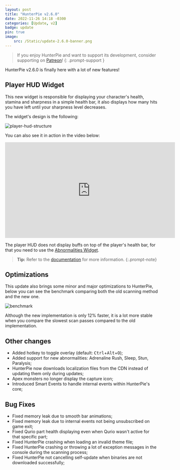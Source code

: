 ```yaml
---
layout: post
title: "HunterPie v2.6.0"
date: 2022-11-26 14:18 -0300
categories: [Update, v2]
badge: update
pin: true
image:
    src: /Static/update-2.6.0-banner.png
---
```


> If you enjoy HunterPie and want to support its development, consider supporting on [Patreon](https://www.patreon.com/HunterPie)!
{: .prompt-support }

HunterPie v2.6.0 is finally here with a lot of new features!

## <ion-icon name="person-sharp"></ion-icon> Player HUD Widget

This new widget is responsible for displaying your character's health, stamina and sharpness in a simple health bar, it also displays how many hits you have left until your sharpness level decreases.

The widget's design is the following:

![player-hud-structure](/Static/player-hud-structure.png)

You can also see it in action in the video below:

<iframe width="560" height="315" src="https://www.youtube.com/embed/kpGnbpHw2Pg" title="YouTube video player" frameborder="0" allow="accelerometer; autoplay; clipboard-write; encrypted-media; gyroscope; picture-in-picture" allowfullscreen></iframe>

The player HUD does not display buffs on top of the player's health bar, for that you need to use the [Abnormalities Widget](/posts/abnormality-tray-widget).

> **Tip:** Refer to the [documentation](/posts/player-hud-widget) for more information.
{:.prompt-note}

## <ion-icon name="hardware-chip-sharp"></ion-icon> Optimizations

This update also brings some minor and major optimizations to HunterPie, below you can see the benchmark comparing both the old scanning method and the new one.

![benchmark](/Static/scan-benchmark-cache.png)

Although the new implementation is only 12% faster, it is a lot more stable when you compare the slowest scan passes compared to the old implementation.

## <ion-icon name="ellipsis-horizontal-sharp"></ion-icon> Other changes

- Added hotkey to toggle overlay (default: <kbd>Ctrl</kbd>+<kbd>Alt</kbd>+<kbd>O</kbd>);
- Added support for new abnormalities: Adrenaline Rush, Sleep, Stun, Paralysis;
- HunterPie now downloads localization files from the CDN instead of updating them only during updates;
- Apex monsters no longer display the capture icon;
- Introduced Smart Events to handle internal events within HunterPie's core;

## <ion-icon name="bug-sharp"></ion-icon> Bug Fixes

- Fixed memory leak due to smooth bar animations;
- Fixed memory leak due to internal events not being unsubscribed on game exit;
- Fixed Qurio part health displaying even when Qurio wasn't active for that specific part;
- Fixed HunterPie crashing when loading an invalid theme file;
- Fixed HunterPie crashing or throwing a lot of exception messages in the console during the scanning process;
- Fixed HunterPie not cancelling self-update when binaries are not downloaded successfully;